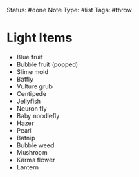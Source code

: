 Status: #done
Note Type: #list
Tags: #throw

# Light Items
- Blue fruit
- Bubble fruit (popped)
- Slime mold
- Batfly
- Vulture grub
- Centipede
- Jellyfish
- Neuron fly
- Baby noodlefly
- Hazer
- Pearl
- Batnip
- Bubble weed
- Mushroom
- Karma flower
- Lantern